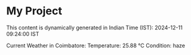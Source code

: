 # My Project

This content is dynamically generated in Indian Time (IST): 2024-12-11 09:24:00 IST


Current Weather in Coimbatore:
Temperature: 25.88 °C
Condition: haze

